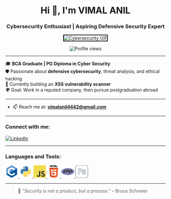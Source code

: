 <h1 align="center">Hi 👋, I'm VIMAL ANIL</h1>
<h3 align="center">Cybersecurity Enthusiast | Aspiring Defensive Security Expert</h3>

<p align="center">
  <img src="https://media4.giphy.com/media/v1.Y2lkPTc5MGI3NjExczVuenVzOWh6YTlqbHgycHdpb3hyOWd1eDNkMm0waWtlZDF0NTluMiZlcD12MV9pbnRlcm5hbF9naWZfYnlfaWQmY3Q9Zw/hv13U4h8Y7hEdCQ0Ik/giphy.gif" alt="Cybersecurity GIF" width="500" style="border: 2px solid #000;" />
</p>

<p align="center">
  <img src="https://komarev.com/ghpvc/?username=vimalanil&label=Profile%20views&color=0e75b6&style=flat" alt="Profile views" />
</p>

---

🎓 **BCA Graduate | PG Diploma in Cyber Security**  
🛡️ Passionate about **defensive cybersecurity**, threat analysis, and ethical hacking  
🧠 Currently building an **XSS vulnerability scanner**  
🌍 Goal: Work in a reputed company, then pursue postgraduation abroad  

---

- 📫 Reach me at: **vimalanil4442@gmail.com**

---

<h3 align="left">Connect with me:</h3>
<p align="left">
  <a href="https://www.linkedin.com/in/vimal-anil-544093292" target="_blank">
    <img align="center" src="https://raw.githubusercontent.com/rahuldkjain/github-profile-readme-generator/master/src/images/icons/Social/linked-in-alt.svg" alt="LinkedIn" height="30" width="40" />
  </a>
</p>

---

<h3 align="left">Languages and Tools:</h3>
<p align="left">
  <a href="https://www.cprogramming.com/" target="_blank" rel="noreferrer">
    <img src="https://raw.githubusercontent.com/devicons/devicon/master/icons/c/c-original.svg" alt="C" width="40" height="40"/>
  </a>
  <a href="https://www.python.org" target="_blank" rel="noreferrer">
    <img src="https://raw.githubusercontent.com/devicons/devicon/master/icons/python/python-original.svg" alt="Python" width="40" height="40"/>
  </a>
  <a href="https://developer.mozilla.org/en-US/docs/Web/JavaScript" target="_blank" rel="noreferrer">
    <img src="https://raw.githubusercontent.com/devicons/devicon/master/icons/javascript/javascript-original.svg" alt="JavaScript" width="40" height="40"/>
  </a>
  <a href="https://www.w3.org/html/" target="_blank" rel="noreferrer">
    <img src="https://raw.githubusercontent.com/devicons/devicon/master/icons/html5/html5-original-wordmark.svg" alt="HTML5" width="40" height="40"/>
  </a>
  <a href="https://www.php.net" target="_blank" rel="noreferrer">
    <img src="https://raw.githubusercontent.com/devicons/devicon/master/icons/php/php-original.svg" alt="PHP" width="40" height="40"/>
  </a>
  <a href="https://www.photoshop.com/en" target="_blank" rel="noreferrer">
    <img src="https://raw.githubusercontent.com/devicons/devicon/master/icons/photoshop/photoshop-line.svg" alt="Photoshop" width="40" height="40"/>
  </a>
</p>

---

> 🧠 _“Security is not a product, but a process.”_ – Bruce Schneier
